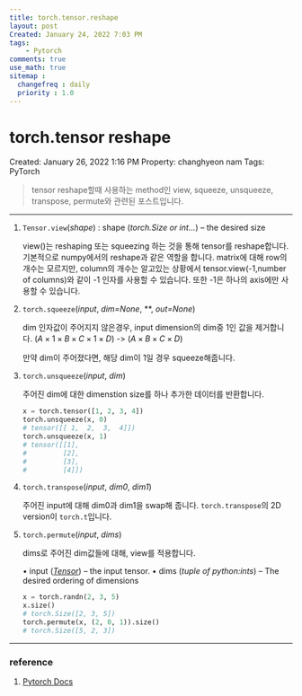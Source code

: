 ```yaml
---
title: torch.tensor.reshape
layout: post
Created: January 24, 2022 7:03 PM
tags:
    - Pytorch
comments: true
use_math: true
sitemap :
  changefreq : daily
  priority : 1.0
---
```



# torch.tensor reshape

Created: January 26, 2022 1:16 PM
Property: changhyeon nam
Tags: PyTorch

> tensor reshape할때 사용하는 method인 view, squeeze, unsqueeze, transpose, permute와 관련된 포스트입니다.
>

---

1. `Tensor.view`(*shape*) : shape (*torch.Size or int...*) – the desired size

    view()는 reshaping 또는 squeezing 하는 것을 통해 tensor를 reshape합니다. 기본적으로 numpy에서의 reshape과 같은 역할을 합니다. matrix에 대해 row의 개수는 모르지만, column의 개수는 알고있는 상황에서 tensor.view(-1,number of columns)와 같이 -1 인자를 사용할 수 있습니다. 또한 -1은 하나의 axis에만 사용할 수 있습니다.

2. `torch.squeeze`(*input*, *dim=None*, **, *out=None*)

    dim 인자값이 주어지지 않은경우, input dimension의 dim중 1인 값을 제거합니다. $(A×1×B×C×1×D)$ -> $(A×B×C×D)$

    만약 dim이 주어졌다면, 해당 dim이 1일 경우 squeeze해줍니다.

3. `torch.unsqueeze`(*input*, *dim*)

    주어진 dim에 대한 dimenstion size를 하나 추가한 데이터를 반환합니다.

    ```python
    x = torch.tensor([1, 2, 3, 4])
    torch.unsqueeze(x, 0)
    # tensor([[ 1,  2,  3,  4]])
    torch.unsqueeze(x, 1)
    # tensor([[1],
    #         [2],
    #         [3],
    #         [4]])
    ```

4. `torch.transpose`(*input*, *dim0*, *dim1*) 

    주어진 input에 대해 dim0과 dim1을 swap해 줍니다. `torch.transpose`의 2D version이 `torch.t`입니다.

5. `torch.permute`(*input*, *dims*)

    dims로 주어진 dim값들에 대해, view를 적용합니다.

    • input (*[Tensor](https://pytorch.org/docs/stable/tensors.html#torch.Tensor)*) – the input tensor.
    • dims (*tuple of python:ints*) – The desired ordering of dimensions

    ```python
    x = torch.randn(2, 3, 5)
    x.size()
    # torch.Size([2, 3, 5])
    torch.permute(x, (2, 0, 1)).size()
    # torch.Size([5, 2, 3])
    ```


---

### reference

1. [Pytorch Docs](https://pytorch.org/docs/stable/tensors.html)
